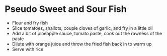 # Pseudo Sweet and Sour Fish

* Flour and fry fish
* Slice tomatoes, shallots, couple cloves of garlic, and fry in a little oil
* Add a bit of pineapple sauce, tomato paste, cook out the rawness of the paste
* Dilute with orange juice and throw the fried fish back in to warm up
* Serve with rice
